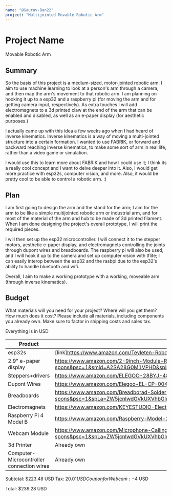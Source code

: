 ```yaml
---
name: "@Gaurav-Ban22"
project: "Multijointed Movable Robotic Arm"
---
```


# Project Name

Movable Robotic Arm

## Summary

So the basis of this project is a medium-sized, motor-jointed robotic arm. I aim to use machine learning to look at a person's arm through a camera, and then map the arm's movement to that robotic arm.  I am planning on hooking it up to a esp32 and a raspberry pi (for moving the arm and for getting camera input, respectively).
As extra touches I will add electromagnets to a 3d printed claw at the end of the arm that can be enabled and disabled, as well as an e-paper display (for aesthetic purposes.)

I actually came up with this idea a few weeks ago when I had heard of inverse kinematics. Inverse kinematics is a way of moving a multi-jointed structure into a certain formation. I wanted to use FABRIK, or forward and backward reaching inverse kinematics, to make some sort of arm in real life, rather than a video game or simulation.

I would use this to learn more about FABRIK and how I could use it; I think its a really cool concept and I want to delve deeper into it. Also, I would get more practice with esp32s, computer vision, and more. Also, it would be pretty cool to be able to control a robotic arm. :)



## Plan

I am first going to design the arm and the stand for the arm; I aim for the arm to be like a simple multijointed robotic arm or industrial arm, and for most of the material of the arm and hub to be made of 3d printed filament. When I am done designing the project's overall prototype, I will print the required pieces.

I will then set up the esp32 microcontroller. I will connect it to the stepper motors, aesthetic e-paper display, and electromagnets controlling the joints through dupont wires and breadboards.
The raspberry pi will also be used, and I will hook it up to the camera and set up computer vision with tflite; I can easily interop between the esp32 and the rasbpi due to the esp32's ability to handle bluetooth and wifi.

Overall, I aim to make a working prototype with a working, moveable arm (through inverse kinematics).

## Budget

What materials will you need for your project? Where will you get them? How much does it cost? Please include all materials, including components you already own. Make sure to factor in shipping costs and sales tax.

Everything is in USD

| Product         | Supplier/Link                         | Cost   |
| --------------- | ------------------------------------- | ------ |
| esp32s          | [link]https://www.amazon.com/Teyleten-Robot-ESP-WROOM-32-Development-Microcontroller/dp/B08246MCL5/ref=sr_1_3?crid=3N6W6ZGMUDTIL&keywords=esp32&qid=1673331848&sprefix=esp32%2Caps%2C159&sr=8-3&th=1 | $17.88  |
| 2.9" e-paper display | https://www.amazon.com/2-9inch-Module-Resolution-Display-Electronic/dp/B07P6MJPTD/ref=sr_1_2_sspa?crid=3075U8PPF2RUA&keywords=epaper+module&qid=1673331940&sprefix=epaper+modul%2Caps%2C139&sr=8-2-spons&psc=1&smid=A2SA28G0M1VPHD&spLa=ZW5jcnlwdGVkUXVhbGlmaWVyPUFOUVVBSk1ZNjY1QVQmZW5jcnlwdGVkSWQ9QTA4NTk4NTIzMVIzN0QxSk1VNURMJmVuY3J5cHRlZEFkSWQ9QTAxMTMyMDNVSUY3TU9BN1FGMTEmd2lkZ2V0TmFtZT1zcF9hdGYmYWN0aW9uPWNsaWNrUmVkaXJlY3QmZG9Ob3RMb2dDbGljaz10cnVl | $22.65 |
| Steppers+drivers   |https://www.amazon.com/ELEGOO-28BYJ-48-ULN2003-Stepper-Arduino/dp/B01CP18J4A/ref=sr_1_3?crid=NXEWAG8D1VOD&keywords=stepper+motor&qid=1673332024&sprefix=stepper+moto%2Caps%2C140&sr=8-3                                | $13.99 |
|Dupont Wires | https://www.amazon.com/Elegoo-EL-CP-004-Multicolored-Breadboard-arduino/dp/B01EV70C78/ref=sr_1_3?crid=21OQ3Z22NQ4T7&keywords=long%2Bconnection%2Bwires%2Besp32&qid=1673332285&sprefix=long%2Bconnection%2Bwires%2Besp3%2Caps%2C163&sr=8-3&th=1 |6.98|
|Breadboards| https://www.amazon.com/Breadborad-Solderless-Breadboards-Distribution-Connecting/dp/B082VYXDF1/ref=sr_1_1_sspa?crid=37DDAE31FBSO8&keywords=breadboards&qid=1673332425&sprefix=breadboard%2Caps%2C140&sr=8-1-spons&psc=1&spLa=ZW5jcnlwdGVkUXVhbGlmaWVyPUExUVpTVThJN1I2N1JGJmVuY3J5cHRlZElkPUEwMDkzNDI1SEhYVFZUUzJIV0ZUJmVuY3J5cHRlZEFkSWQ9QTA5Mzc2MzUxTFJZVkUzNTRBR0paJndpZGdldE5hbWU9c3BfYXRmJmFjdGlvbj1jbGlja1JlZGlyZWN0JmRvTm90TG9nQ2xpY2s9dHJ1ZQ== |$12.99|
|Electromagnets| https://www.amazon.com/KEYESTUDIO-Electromagnet-Module-Arduino-Environmental-Friendly/dp/B07H3V8N2Q |$10.00|
|Raspberry Pi 4 Model B| https://www.amazon.com/Raspberry-Model-2019-Quad-Bluetooth/dp/B07TD42S27/ref=sr_1_3?crid=1ETXZIZ3CYHOU&keywords=raspberry%2Bpi%2B4&qid=1673416760&sprefix=raspberry%2Bpi%2B4%2B%2Caps%2C151&sr=8-3&ufe=app_do%3Aamzn1.fos.f5122f16-c3e8-4386-bf32-63e904010ad0&th=1 | $119.00 |
|Webcam Module| https://www.amazon.com/Microphone-Calling-Conferencing-Streaming-Computer/dp/B09TKCBWZ2/ref=sr_1_2_sspa?crid=3J732YPQOKCW0&keywords=1080p+webcam&qid=1673416998&sprefix=1080p+webc%2Caps%2C150&sr=8-2-spons&psc=1&spLa=ZW5jcnlwdGVkUXVhbGlmaWVyPUExSFZGV0dXUUxISTNOJmVuY3J5cHRlZElkPUEwOTcyNjk4MVVZQ040OUxDR1Q5NCZlbmNyeXB0ZWRBZElkPUEwMzIxMzE0M0tLVDE1VTQ2SzBCNSZ3aWRnZXROYW1lPXNwX2F0ZiZhY3Rpb249Y2xpY2tSZWRpcmVjdCZkb05vdExvZ0NsaWNrPXRydWU= |$19.99|
|3d Printer| Already own | |$0.00|
|Computer-Microcontroller connection wires| Already own |$0.00|

Subtotal: $223.48 USD
Tax: $20.01 USD
Coupon for Webcam: -$4 USD

Total: $239.28 USD
